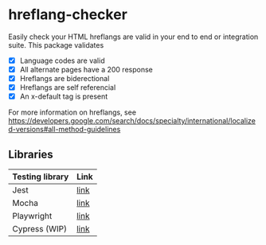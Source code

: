 # hreflang-checker

Easily check your HTML hreflangs are valid in your end to end or integration suite. This package validates

- [x] Language codes are valid
- [x] All alternate pages have a 200 response
- [x] Hreflangs are biderectional
- [x] Hreflangs are self referencial
- [x] An x-default tag is present

For more information on hreflangs, see https://developers.google.com/search/docs/specialty/international/localized-versions#all-method-guidelines

## Libraries

| Testing library | Link                                          |
| --------------- | --------------------------------------------- |
| Jest            | [link](./packages/hreflang-checker/README.md) |
| Mocha           | [link](./packages/hreflang-checker/README.md) |
| Playwright      | [link](./packages/playwright/README.md)       |
| Cypress (WIP)   | [link](./packages/cypress/README.md)          |
